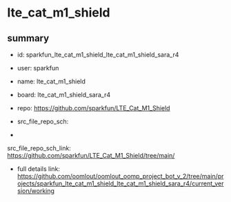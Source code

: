 # lte_cat_m1_shield
 
## summary 
* id: sparkfun_lte_cat_m1_shield_lte_cat_m1_shield_sara_r4
* user: sparkfun
* name: lte_cat_m1_shield
* board: lte_cat_m1_shield_sara_r4
* repo: https://github.com/sparkfun/LTE_Cat_M1_Shield



* src_file_repo_sch: 
*
 src_file_repo_sch_link: https://github.com/sparkfun/LTE_Cat_M1_Shield/tree/main/
* full details link: https://github.com/oomlout/oomlout_oomp_project_bot_v_2/tree/main/projects/sparkfun_lte_cat_m1_shield_lte_cat_m1_shield_sara_r4/current_version/working  






